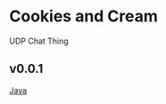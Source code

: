 # Cookies and Cream
UDP Chat Thing

## v0.0.1

[Java](https://github.com/IngaBabe/Cookies-and-Cream/tree/Java-v0.0.1)
